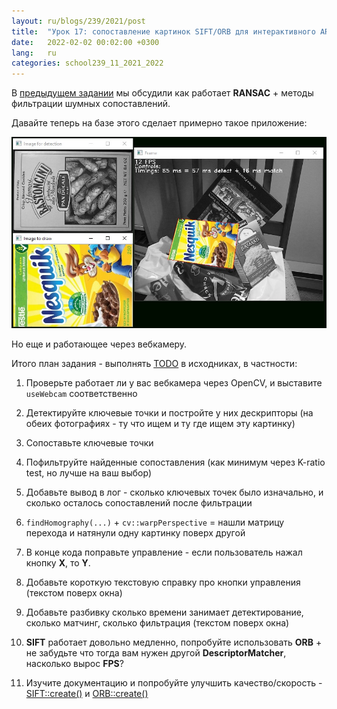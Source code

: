 ```yaml
---
layout: ru/blogs/239/2021/post
title:  "Урок 17: сопоставление картинок SIFT/ORB для интерактивного AR через вебкамеру"
date:   2022-02-02 00:02:00 +0300
lang:   ru
categories: school239_11_2021_2022
---
```


В [предыдущем задании](/blogs/239/2021/school239_11_2021_2022/2022/01/25/lesson16-images-stitching) мы обсудили как работает **RANSAC** + методы фильтрации шумных сопоставлений.

Давайте теперь на базе этого сделает примерно такое приложение:

![Demo without webcamera](/static/2022/02/stitching/nowebcamera.jpg)

Но еще и работающее через вебкамеру.

Итого план задания - выполнять [TODO](https://github.com/PML239CVCourse/CPPExercises2021/blob/main/lesson14/src/main.cpp) в исходниках, в частности:

1) Проверьте работает ли у вас вебкамера через OpenCV, и выставите ```useWebcam``` соответственно

2) Детектируйте ключевые точки и постройте у них дескрипторы (на обеих фотографиях - ту что ищем и ту где ищем эту картинку)

3) Сопоставьте ключевые точки

4) Пофильтруйте найденные сопоставления (как минимум через K-ratio test, но лучше на ваш выбор)

5) Добавьте вывод в лог - сколько ключевых точек было изначально, и сколько осталось сопоставлений после фильтрации

6) ```findHomography(...)``` + ```cv::warpPerspective``` = нашли матрицу перехода и натянули одну картинку поверх другой

7) В конце кода поправьте управление - если пользователь нажал кнопку **X**, то **Y**.

8) Добавьте короткую текстовую справку про кнопки управления (текстом поверх окна)

9) Добавьте разбивку сколько времени занимает детектирование, сколько матчинг, сколько фильтрация (текстом поверх окна)

10) **SIFT** работает довольно медленно, попробуйте использовать **ORB** + не забудьте что тогда вам нужен другой **DescriptorMatcher**, насколько вырос **FPS**?

13) Изучите документацию и попробуйте улучшить качество/скорость - [SIFT::create()](https://docs.opencv.org/4.5.1/d7/d60/classcv_1_1SIFT.html#ad337517bfdc068ae0ba0924ff1661131) и [ORB::create()](https://docs.opencv.org/4.5.1/db/d95/classcv_1_1ORB.html#aeff0cbe668659b7ca14bb85ff1c4073b)
